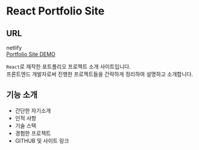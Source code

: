 # React Portfolio Site

## URL

netlify<br/>
[Portfolio Site DEMO](https://phy-portfolio.netlify.app/)

`React`로 제작한 포트폴리오 프로젝트 소개 사이트입니다.<br/>
프론트엔드 개발자로써 진행한 프로젝트들을 간략하게 정리하여 설명하고 소개합니다.

## 기능 소개
- 간단한 자기소개
- 인적 사항
- 기술 스택
- 경험한 프로젝트
- GITHUB 및 사이트 링크
